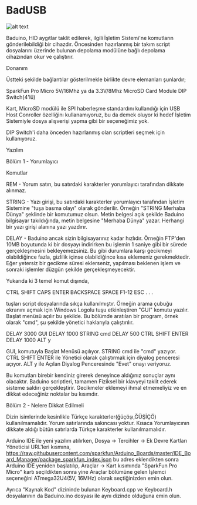 # BadUSB

![alt text](http://i.imgur.com/mnQKtk9.png)


Baduino, HID aygıtlar taklit edilerek, ilgili İşletim Sistemi'ne komutların gönderilebildiği bir cihazdır. Öncesinden hazırlanmış bir takım script dosyalarını üzerinde bulunan depolama modülüne bağlı depolama cihazından okur ve çalıştırır.

Donanım

Üstteki şekilde bağlantılar gösterilmekle birlikte devre elemanları şunlardır;

SparkFun Pro Micro 5V/16Mhz ya da 3.3V/8Mhz
MicroSD Card Module
DIP Switch(4'lü)

Kart, MicroSD modülü ile SPI haberleşme standardını kullandığı için USB Host Conroller özelliğinı kullanamıyoruz, bu da demek oluyor ki hedef İşletim Sistemiyle dosya alışverişi yapma gibi bir seçeneğimiz yok.

DIP Switch'i daha önceden hazırlanmış olan scriptleri seçmek için kullanıyoruz.

Yazılım

Bölüm 1 - Yorumlayıcı

Komutlar

REM - Yorum satırı, bu satırdaki karakterler yorumlayıcı tarafından dikkate alınmaz.

STRING - Yazı girişi, bu satırdaki karakterler yorumlayıcı tarafından İşletim Sistemine "tuşa basma olayı" olarak gönderilir. Örneğin "STRING Merhaba Dünya" şeklinde bir komutumuz olsun. Metin belgesi açık şekilde Baduino bilgisayar takıldığında, metin belgesine "Merhaba Dünya" yazar. Herhangi bir yazı girişi alanına yazı yazdırır.

DELAY - Baduino ancak sizin bilgisayarınız kadar hızlıdır. Örneğin FTP'den 10MB boyutunda ki bir dosyayı indirirken bu işlemin 1 saniye gibi bir sürede gerçekleşmesini bekleyemezsiniz. Bu gibi durumlara karşı gecikmeyi olabildiğince fazla, gizlilik içinse olabildiğince kısa eklemeniz gerekmektedir. Eğer yetersiz bir gecikme süresi eklerseniz, yapılması beklenen işlem ve sonraki işlemler düzgün şekilde gerçekleşmeyecektir.

Yukarıda ki 3 temel komut dışında,

CTRL
SHIFT
CAPS
ENTER
BACKSPACE
SPACE
F1-12
ESC
.
.
.

tuşları script dosyalarında sıkça kullanılmıştır. Örneğin arama çubuğu ekranını açmak için Windows Logolu tuşu etkinleştiren "GUI" komutu yazılır. Başlat menüsü açılır bu şekilde. Bu bölümde aratılan bir program, örnek olarak "cmd", şu şekilde yönetici haklarıyla çalıştırılır.

DELAY 3000
GUI
DELAY 1000
STRING cmd
DELAY 500
CTRL SHIFT ENTER
DELAY 1000
ALT y

GUI, komutuyla Başlat Menüsü açılıyor.
STRING cmd ile "cmd" yazıyor.
CTRL SHIFT ENTER ile Yönetici olarak çalıştırmak için diyalog penceresi açıyor.
ALT y ile Açılan Diyalog Penceresinde "Evet" onayı veriyoruz.


Bu komutları birebir kendiniz girerek deneyince aldığınız sonuçlar aynı olacaktır. Baduino scriptleri, tamamen Fiziksel bir klavyeyi taklit ederek sisteme saldırı gerçekleştirir. Gecikmeler eklemeyi ihmal etmemeliyiz ve en dikkat edeceğiniz noktalar bu kısımdır.

Bölüm 2 - Nelere Dikkat Edilmeli

Dizin isimlerinde kesinlikle Türkçe karakterler(ğüçöşı,ĞÜŞİÇÖ) kullanılmamalıdır. Yorum satırlarında sakıncası yoktur. Kısaca Yorumlayıcının dikkate aldığı bütün satırlarda Türkçe karakterler kullanılmamalıdır.

Arduino IDE ile yeni yazılım atılırken,
Dosya -> Tercihler -> Ek Devre Kartları Yöneticisi URL'leri kısmına,
https://raw.githubusercontent.com/sparkfun/Arduino_Boards/master/IDE_Board_Manager/package_sparkfun_index.json
bu adres eklendikten sonra Arduino IDE yeniden başlatılıp,
Araçlar -> Kart kısımında "SparkFun Pro Micro" kartı seçildikten sonra yine Araçlar bölümüne gelen İşlemci seçeneğini ATmega32U4(5V, 16MHz) olarak seçtiğinizden emin olun.

Ayrıca "Kaynak Kod" dizininde bulunan Keyboard.cpp ve Keyboard.h dosyalarının da Baduino.ino dosyası ile aynı dizinde olduğuna emin olun.
